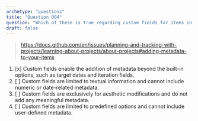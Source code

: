 ```yaml
---
archetype: "questions"
title: "Question 004"
question: "Which of these is true regarding custom fields for items in GitHub Projects?"
draft: false
---
```



> https://docs.github.com/en/issues/planning-and-tracking-with-projects/learning-about-projects/about-projects#adding-metadata-to-your-items
1. [x] Custom fields enable the addition of metadata beyond the built-in options, such as target dates and iteration fields.
1. [ ] Custom fields are limited to textual information and cannot include numeric or date-related metadata.
1. [ ] Custom fields are exclusively for aesthetic modifications and do not add any meaningful metadata.
1. [ ] Custom fields are limited to predefined options and cannot include user-defined metadata.
